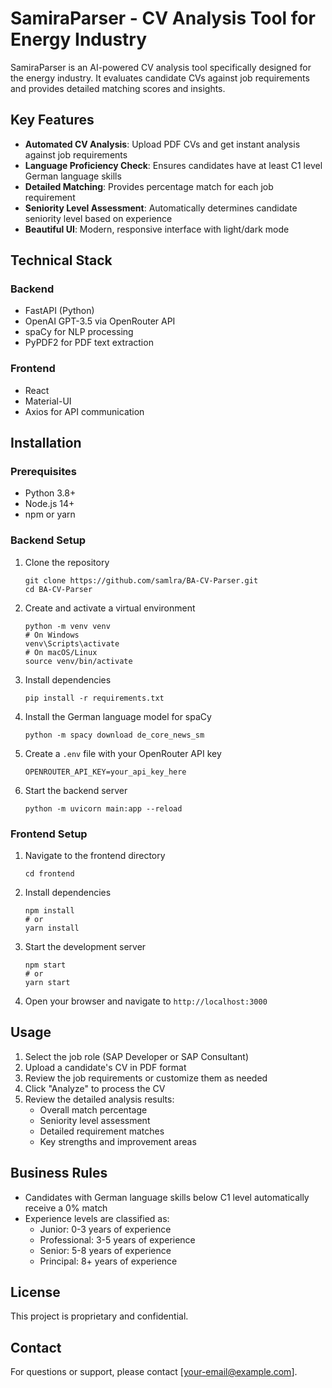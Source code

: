 # SamiraParser - CV Analysis Tool for Energy Industry

SamiraParser is an AI-powered CV analysis tool specifically designed for the energy industry. It evaluates candidate CVs against job requirements and provides detailed matching scores and insights.

## Key Features

- **Automated CV Analysis**: Upload PDF CVs and get instant analysis against job requirements
- **Language Proficiency Check**: Ensures candidates have at least C1 level German language skills
- **Detailed Matching**: Provides percentage match for each job requirement
- **Seniority Level Assessment**: Automatically determines candidate seniority level based on experience
- **Beautiful UI**: Modern, responsive interface with light/dark mode

## Technical Stack

### Backend

- FastAPI (Python)
- OpenAI GPT-3.5 via OpenRouter API
- spaCy for NLP processing
- PyPDF2 for PDF text extraction

### Frontend

- React
- Material-UI
- Axios for API communication

## Installation

### Prerequisites

- Python 3.8+
- Node.js 14+
- npm or yarn

### Backend Setup

1. Clone the repository

   ```
   git clone https://github.com/samlra/BA-CV-Parser.git
   cd BA-CV-Parser
   ```

2. Create and activate a virtual environment

   ```
   python -m venv venv
   # On Windows
   venv\Scripts\activate
   # On macOS/Linux
   source venv/bin/activate
   ```

3. Install dependencies

   ```
   pip install -r requirements.txt
   ```

4. Install the German language model for spaCy

   ```
   python -m spacy download de_core_news_sm
   ```

5. Create a `.env` file with your OpenRouter API key

   ```
   OPENROUTER_API_KEY=your_api_key_here
   ```

6. Start the backend server
   ```
   python -m uvicorn main:app --reload
   ```

### Frontend Setup

1. Navigate to the frontend directory

   ```
   cd frontend
   ```

2. Install dependencies

   ```
   npm install
   # or
   yarn install
   ```

3. Start the development server

   ```
   npm start
   # or
   yarn start
   ```

4. Open your browser and navigate to `http://localhost:3000`

## Usage

1. Select the job role (SAP Developer or SAP Consultant)
2. Upload a candidate's CV in PDF format
3. Review the job requirements or customize them as needed
4. Click "Analyze" to process the CV
5. Review the detailed analysis results:
   - Overall match percentage
   - Seniority level assessment
   - Detailed requirement matches
   - Key strengths and improvement areas

## Business Rules

- Candidates with German language skills below C1 level automatically receive a 0% match
- Experience levels are classified as:
  - Junior: 0-3 years of experience
  - Professional: 3-5 years of experience
  - Senior: 5-8 years of experience
  - Principal: 8+ years of experience

## License

This project is proprietary and confidential.

## Contact

For questions or support, please contact [your-email@example.com].
